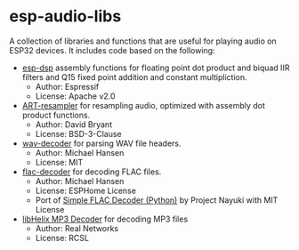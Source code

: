 # esp-audio-libs

A collection of libraries and functions that are useful for playing audio on ESP32 devices. It includes code based on the following:
- [esp-dsp](https://github.com/espressif/esp-dsp) assembly functions for floating point dot product and biquad IIR filters and Q15 fixed point addition and constant multipliction.
    - Author: Espressif
    - License: Apache v2.0
- [ART-resampler](https://github.com/dbry/audio-resampler) for resampling audio, optimized with assembly dot product functions.
    - Author: David Bryant
    - License: BSD-3-Clause
- [wav-decoder](https://github.com/synesthesiam/wav-decoder) for parsing WAV file headers.
    - Author: Michael Hansen
    - License: MIT
- [flac-decoder](https://github.com/synesthesiam/flac-decoder) for decoding FLAC files.
    - Author: Michael Hansen
    - License: ESPHome License
    - Port of [Simple FLAC Decoder (Python)](https://www.nayuki.io/res/simple-flac-implementation/simple-decode-flac-to-wav.py) by Project Nayuki with MIT License
- [libHelix MP3 Decoder](https://en.wikipedia.org/wiki/Helix_Universal_Server) for decoding MP3 files
    - Author: Real Networks
    - License: RCSL